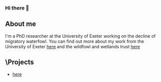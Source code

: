 ### Hi there 👋

## About me
I'm a PhD researcher at the University of Exeter working on the decline of migratory waterfowl. You can find out more about my work from the University of Exeter [here](https://biosciences.exeter.ac.uk/staff/profile/index.php?web_id=Luke_Ozsanlav-Harris) and the wildfowl and wetlands trust [here](https://www.wwt.org.uk/our-work/wetland-conservation-unit/meet-the-team/luke-ozsanlav-harris/)

## \Projects
- [here](LukeOzsanlav/Islay_LeadGeese)
